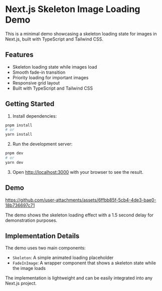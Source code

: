 # Next.js Skeleton Image Loading Demo

This is a minimal demo showcasing a skeleton loading state for images in Next.js, built with TypeScript and Tailwind CSS.

## Features

- Skeleton loading state while images load
- Smooth fade-in transition
- Priority loading for important images
- Responsive grid layout
- Built with TypeScript and Tailwind CSS

## Getting Started

1. Install dependencies:

```bash
pnpm install
# or
yarn install
```

2. Run the development server:

```bash
pnpm dev
# or
yarn dev
```

3. Open [http://localhost:3000](http://localhost:3000) with your browser to see the result.

## Demo

https://github.com/user-attachments/assets/6ffbb85f-5cb4-4de3-bae0-18b736697c71

The demo shows the skeleton loading effect with a 1.5 second delay for demonstration purposes.

## Implementation Details

The demo uses two main components:

- `Skeleton`: A simple animated loading placeholder
- `FadeInImage`: A wrapper component that shows a skeleton state while the image loads

The implementation is lightweight and can be easily integrated into any Next.js project.
